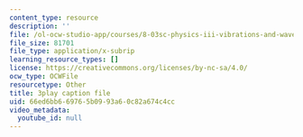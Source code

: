 ```yaml
---
content_type: resource
description: ''
file: /ol-ocw-studio-app/courses/8-03sc-physics-iii-vibrations-and-waves-fall-2016/66ed6bb669765b0993a60c82a674c4cc_jwh7LqjT4w0.vtt
file_size: 81701
file_type: application/x-subrip
learning_resource_types: []
license: https://creativecommons.org/licenses/by-nc-sa/4.0/
ocw_type: OCWFile
resourcetype: Other
title: 3play caption file
uid: 66ed6bb6-6976-5b09-93a6-0c82a674c4cc
video_metadata:
  youtube_id: null
---
```

